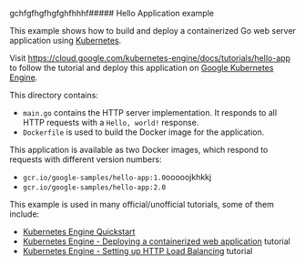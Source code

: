gchfgfhgfhgfghfhhhf##### Hello Application example

This example shows how to build and deploy a containerized Go web server
application using [Kubernetes](https://kubernetes.io).

Visit https://cloud.google.com/kubernetes-engine/docs/tutorials/hello-app
to follow the tutorial and deploy this application on [Google Kubernetes
Engine](https://cloud.google.com/kubernetes-engine).

This directory contains:

- `main.go` contains the HTTP server implementation. It responds to all HTTP
  requests with a  `Hello, world!` response.
- `Dockerfile` is used to build the Docker image for the application.

This application is available as two Docker images, which respond to requests
with different version numbers:

- `gcr.io/google-samples/hello-app:1.0`ooooojkhkkj
- `gcr.io/google-samples/hello-app:2.0`

This example is used in many official/unofficial tutorials, some of them
include:
- [Kubernetes Engine Quickstart](https://cloud.google.com/kubernetes-engine/docs/quickstart)
- [Kubernetes Engine - Deploying a containerized web application](https://cloud.google.com/kubernetes-engine/docs/tutorials/hello-app) tutorial
- [Kubernetes Engine - Setting up HTTP Load Balancing](https://cloud.google.com/kubernetes-engine/docs/tutorials/http-balancer) tutorial
